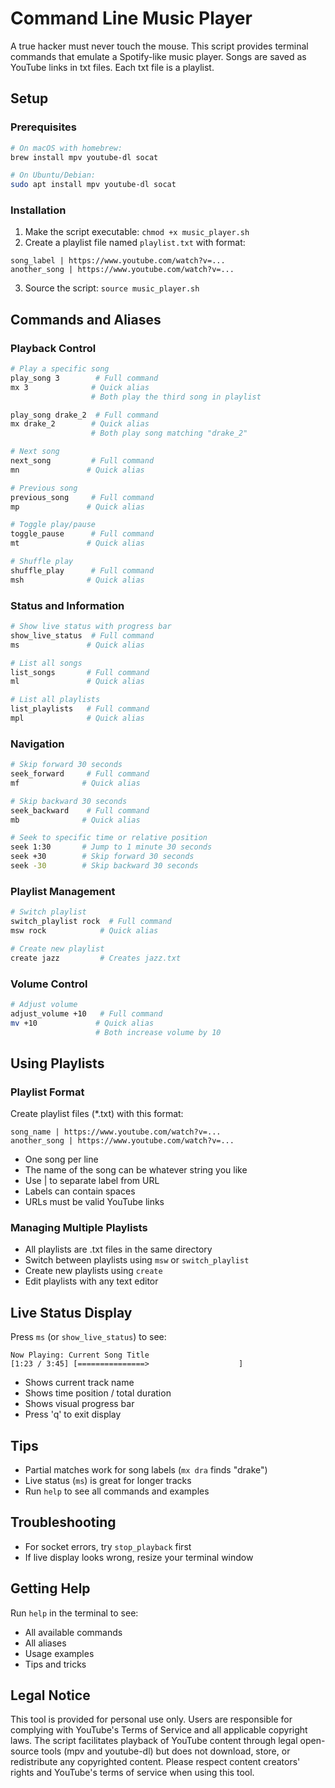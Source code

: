 # Command Line Music Player

A true hacker must never touch the mouse. This script provides terminal commands that emulate a Spotify-like music player. Songs are saved as YouTube links in txt files. Each txt file is a playlist.

## Setup

### Prerequisites
```bash
# On macOS with homebrew:
brew install mpv youtube-dl socat

# On Ubuntu/Debian:
sudo apt install mpv youtube-dl socat
```

### Installation
1. Make the script executable: `chmod +x music_player.sh`
2. Create a playlist file named `playlist.txt` with format:
```
song_label | https://www.youtube.com/watch?v=...
another_song | https://www.youtube.com/watch?v=...
```
3. Source the script: `source music_player.sh`

## Commands and Aliases

### Playback Control
```bash
# Play a specific song
play_song 3        # Full command
mx 3              # Quick alias
                  # Both play the third song in playlist

play_song drake_2  # Full command
mx drake_2        # Quick alias
                  # Both play song matching "drake_2"

# Next song
next_song         # Full command
mn               # Quick alias

# Previous song
previous_song     # Full command
mp               # Quick alias

# Toggle play/pause
toggle_pause      # Full command
mt               # Quick alias

# Shuffle play
shuffle_play      # Full command
msh              # Quick alias
```

### Status and Information
```bash
# Show live status with progress bar
show_live_status  # Full command
ms               # Quick alias

# List all songs
list_songs       # Full command
ml               # Quick alias

# List all playlists
list_playlists   # Full command
mpl              # Quick alias
```

### Navigation
```bash
# Skip forward 30 seconds
seek_forward     # Full command
mf              # Quick alias

# Skip backward 30 seconds
seek_backward    # Full command
mb              # Quick alias

# Seek to specific time or relative position
seek 1:30       # Jump to 1 minute 30 seconds
seek +30        # Skip forward 30 seconds
seek -30        # Skip backward 30 seconds
```

### Playlist Management
```bash
# Switch playlist
switch_playlist rock  # Full command
msw rock            # Quick alias

# Create new playlist
create jazz         # Creates jazz.txt
```

### Volume Control
```bash
# Adjust volume
adjust_volume +10   # Full command
mv +10             # Quick alias
                   # Both increase volume by 10
```

## Using Playlists

### Playlist Format
Create playlist files (*.txt) with this format:
```
song_name | https://www.youtube.com/watch?v=...
another_song | https://www.youtube.com/watch?v=...
```
- One song per line
- The name of the song can be whatever string you like
- Use | to separate label from URL
- Labels can contain spaces
- URLs must be valid YouTube links

### Managing Multiple Playlists
- All playlists are .txt files in the same directory
- Switch between playlists using `msw` or `switch_playlist`
- Create new playlists using `create`
- Edit playlists with any text editor

## Live Status Display
Press `ms` (or `show_live_status`) to see:
```
Now Playing: Current Song Title
[1:23 / 3:45] [===============>                    ]
```
- Shows current track name
- Shows time position / total duration
- Shows visual progress bar
- Press 'q' to exit display

## Tips
- Partial matches work for song labels (`mx dra` finds "drake")
- Live status (`ms`) is great for longer tracks
- Run `help` to see all commands and examples

## Troubleshooting
- For socket errors, try `stop_playback` first
- If live display looks wrong, resize your terminal window

## Getting Help
Run `help` in the terminal to see:
- All available commands
- All aliases
- Usage examples
- Tips and tricks

## Legal Notice
This tool is provided for personal use only. Users are responsible for complying with YouTube's Terms of Service and all applicable copyright laws. The script facilitates playback of YouTube content through legal open-source tools (mpv and youtube-dl) but does not download, store, or redistribute any copyrighted content. Please respect content creators' rights and YouTube's terms of service when using this tool.

